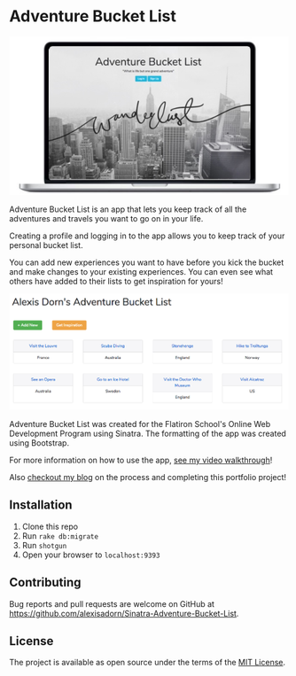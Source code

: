 # Adventure Bucket List
![](/public/img/SinatraApp.jpg)

Adventure Bucket List is an app that lets you keep track of all the adventures and travels you want to go on in your life.

Creating a profile and logging in to the app allows you to keep track of your personal bucket list.

You can add new experiences you want to have before you kick the bucket and make changes to your existing experiences. You can even see what others have added to their lists to get inspiration for yours!

![](/public/img/BucketList.png)

Adventure Bucket List was created for the Flatiron School's Online Web Development Program using Sinatra. The formatting of the app was created using Bootstrap.

For more information on how to use the app, [see my video walkthrough](https://youtu.be/hoR2rwEu0mA)!

Also [checkout my blog](http://alexisdorn.com/sinatras_adventure_bucket_list) on the process and completing this portfolio project!

## Installation

1. Clone this repo
2. Run `rake db:migrate`
3. Run `shotgun`
4. Open your browser to `localhost:9393`

## Contributing

Bug reports and pull requests are welcome on GitHub at https://github.com/alexisadorn/Sinatra-Adventure-Bucket-List.

## License

The project is available as open source under the terms of the [MIT License](https://opensource.org/licenses/MIT).
